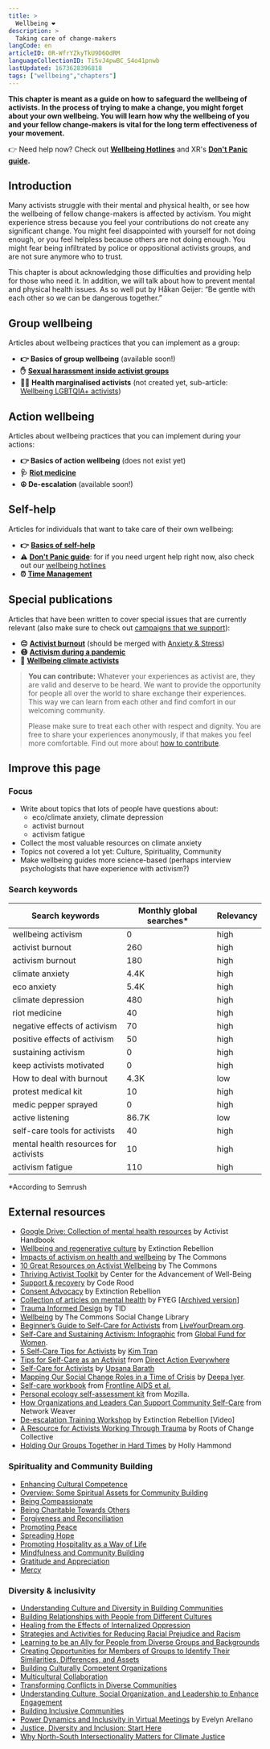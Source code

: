 ```yaml
---
title: >
  Wellbeing ❤️
description: >
  Taking care of change-makers
langCode: en
articleID: 0R-WfrYZkyTkU9D6OdRM
languageCollectionID: Ti5vJ4pwBC_S4o41pnwb
lastUpdated: 1673628396818
tags: ["wellbeing","chapters"]
---
```


**This chapter is meant as a guide on how to safeguard the wellbeing of activists. In the process of trying to make a change, you might forget about your own wellbeing. You will learn how why the wellbeing of you and your fellow change-makers is vital for the long term effectiveness of your movement.**

👉 Need help now? Check out [**Wellbeing Hotlines**](hotlines) and XR's [**Don't Panic guide**](https://docs.google.com/document/d/10UbkxVAUVBJt0xtS_uE78LXCV8QeFwvW76BB6T_ZSok/edit)**.**

## Introduction

Many activists struggle with their mental and physical health, or see how the wellbeing of fellow change-makers is affected by activism. You might experience stress because you feel your contributions do not create any significant change. You might feel disappointed with yourself for not doing enough, or you feel helpless because others are not doing enough. You might fear being infiltrated by police or oppositional activists groups, and are not sure anymore who to trust.

This chapter is about acknowledging those difficulties and providing help for those who need it. In addition, we will talk about how to prevent mental and physical health issues. As so well put by Håkan Geijer: “Be gentle with each other so we can be dangerous together.”

## **Group wellbeing**

Articles about wellbeing practices that you can implement as a group:

-   **👉 Basics of group wellbeing** (available soon!)
-   **✋** [**Sexual harassment inside activist groups**](/wellbeing/sexual_harassement)
-   🏳️‍🌈 **Health marginalised activists** (not created yet, sub-article: [Wellbeing LGBTQIA+ activists](/wellbeing/lgbtqia_inclusion))

## **Action wellbeing**

Articles about wellbeing practices that you can implement during your actions:

-   **👉 Basics of action wellbeing** (does not exist yet)
-   **🩺** [**Riot medicine**](riot-medicine)
-   **☮️ De-escalation** (available soon!)

## **Self-help**

Articles for individuals that want to take care of their own wellbeing:

-   **👉** [**Basics of self-help**](/wellbeing/self-care)
-   ⚠️ [**Don't Panic guide**](https://docs.google.com/document/d/10UbkxVAUVBJt0xtS_uE78LXCV8QeFwvW76BB6T_ZSok/edit): for if you need urgent help right now, also check out our [wellbeing hotlines](hotlines)
-   **⏰** [**Time Management**](/wellbeing/time-management)

## **Special publications**

Articles that have been written to cover special issues that are currently relevant (also make sure to check out [campaigns that we support](/campaigns)):

-   **😔** [**Activist burnout**](/wellbeing/burnout) (should be merged with [Anxiety & Stress](anxiety-stress))
-   **😷** [**Activism during a pandemic**](pandemic)
-   **💚** [**Wellbeing climate activists**](climate)

> **You can contribute:** Whatever your experiences as activist are, they are valid and deserve to be heard. We want to provide the opportunity for people all over the world to share exchange their experiences. This way we can learn from each other and find comfort in our welcoming community.
> 
> Please make sure to treat each other with respect and dignity. You are free to share your experiences anonymously, if that makes you feel more comfortable. Find out more about [how to contribute](/join).

<div></div>

## Improve this page

### Focus

-   Write about topics that lots of people have questions about:
    -   eco/climate anxiety, climate depression
    -   activist burnout
    -   activism fatigue
-   Collect the most valuable resources on climate anxiety
-   Topics not covered a lot yet: Culture, Spirituality, Community
-   Make wellbeing guides more science-based (perhaps interview psychologists that have experience with activism?)

### Search keywords

<div><table><thead><tr><th>Search keywords</th><th>Monthly global searches*</th><th>Relevancy</th></tr></thead><tbody><tr><td>wellbeing activism</td><td>0</td><td>high</td></tr><tr><td>activist burnout</td><td>260</td><td>high</td></tr><tr><td>activism burnout</td><td>180</td><td>high</td></tr><tr><td>climate anxiety</td><td>4.4K</td><td>high</td></tr><tr><td>eco anxiety</td><td>5.4K</td><td>high</td></tr><tr><td>climate depression</td><td>480</td><td>high</td></tr><tr><td>riot medicine</td><td>40</td><td>high</td></tr><tr><td>negative effects of activism</td><td>70</td><td>high</td></tr><tr><td>positive effects of activism</td><td>50</td><td>high</td></tr><tr><td>sustaining activism</td><td>0</td><td>high</td></tr><tr><td>keep activists motivated</td><td>0</td><td>high</td></tr><tr><td>How to deal with burnout</td><td>4.3K</td><td>low</td></tr><tr><td>protest medical kit</td><td>10</td><td>high</td></tr><tr><td>medic pepper sprayed</td><td>0</td><td>high</td></tr><tr><td>active listening</td><td>86.7K</td><td>low</td></tr><tr><td>self-care tools for activists</td><td>40</td><td>high</td></tr><tr><td>mental health resources for activists</td><td>10</td><td>high</td></tr><tr><td>activism fatigue</td><td>110</td><td>high</td></tr></tbody></table></div>

\*According to Semrush

## External resources

-   [Google Drive: Collection of mental health resources](https://drive.google.com/drive/folders/1BxPQXWazxzdY-NlKeO_7irA4TtsX_uJQ) by Activist Handbook
-   [Wellbeing and regenerative culture](https://rebellion.earth/act-now/resources/wellbeing/) by Extinction Rebellion
-   [Impacts of activism on health and wellbeing](https://commonslibrary.org/impacts-of-activism-on-health-and-wellbeing/) by The Commons
-   [10 Great Resources on Activist Wellbeing](https://commonslibrary.org/10-great-resources-on-activist-wellbeing/) by The Commons
-   [Thriving Activist Toolkit](https://wellbeing.gmu.edu/resources/thriving-activist) by Center for the Advancement of Well-Being
-   [Support & recovery](https://code-rood.org/en/support-recovery/) by Code Rood
-   [Consent Advocacy](https://rebellion.earth/act-now/resources/wellbeing/consent-advocacy/) by Extinction Rebellion
-   [Collection of articles on mental health](https://drive.google.com/drive/u/0/folders/1SCkCZFH5-wIBKAWQe_77gH-LRBtB6vO2) by FYEG \[[Archived version](https://drive.google.com/drive/folders/1BxPQXWazxzdY-NlKeO_7irA4TtsX_uJQ?usp=sharing)\]
-   [Trauma Informed Design](https://traumainformeddesign.org/) by TID
-   [Wellbeing](https://commonslibrary.org/topic/wellbeing/) by The Commons Social Change Library
-   [Beginner’s Guide to Self-Care for Activists](https://yourdream.liveyourdream.org/2018/07/beginners-guide-to-self-care-for-activists-how-to-avoid-burnout/) from [LiveYourDream.org](https://www.liveyourdream.org/).
-   [Self-Care and Sustaining Activism: Infographic](https://www.globalfundforwomen.org/self-care-activism-infographic/) from [Global Fund for Women](https://www.globalfundforwomen.org/).
-   [5 Self-Care Tips for Activists](https://everydayfeminism.com/2016/04/self-care-for-woke-folks/) by [Kim Tran](https://twitter.com/but_im_kim_tran)
-   [Tips for Self-Care as an Activist](https://www.directactioneverywhere.com/theliberationist/2019/7/21/tips-for-self-care-as-an-activist) from [Direct Action Everywhere](https://www.directactioneverywhere.com/home)
-   [Self-Care for Activists](https://www.rookiemag.com/2017/01/self-care-for-activists/) by [Upsana Barath](https://twitter.com/upasnabarath?lang=en)
-   [Mapping Our Social Change Roles in a Time of Crisis](https://medium.com/@dviyer/mapping-our-social-change-roles-in-times-of-crisis-8bbe71a8ab01) by [Deepa Iyer](https://twitter.com/dviyer).
-   [Self-care workbook](https://frontlineaids.org/wp-content/uploads/old_site/self_care_workbook_(webready)_original.pdf?1532089391) from [Frontline AIDS et al.](https://twitter.com/frontlineaids)
-   [Personal ecology self-assessment kit](https://docs.google.com/document/d/1duOYQ6EbcDTH_CK6ux3BGRiVYptGTUMOtndZbbwulOY/edit#heading=h.mn38481ischw) from Mozilla.
-   [How Organizations and Leaders Can Support Community Self-Care](https://web.archive.org/web/20201217172343/https://networkweaver.com/how-organizations-and-leaders-can-support-community-self-care/) from Network Weaver
-   [De-escalation Training Workshop](https://www.youtube.com/watch?v=8K_m40F02pU) by Extinction Rebellion \[Video\]
-   [A Resource for Activists Working Through Trauma](https://commonslibrary.org/a-resource-for-activists-working-through-trauma/) by Roots of Change Collective
-   [Holding Our Groups Together in Hard Times](https://commonslibrary.org/holding-our-groups-together-in-hard-times/) by Holly Hammond

### Spirituality and Community Building

-   [Enhancing Cultural Competence](https://ctb.ku.edu/en/enhancing-cultural-competence)
-   [Overview: Some Spiritual Assets for Community Building](https://ctb.ku.edu/en/node/4748)
-   [Being Compassionate](https://ctb.ku.edu/en/node/4769)
-   [Being Charitable Towards Others](https://ctb.ku.edu/en/node/4785)
-   [Forgiveness and Reconciliation](https://ctb.ku.edu/en/node/4819)
-   [Promoting Peace](https://ctb.ku.edu/en/node/4844)
-   [Spreading Hope](https://ctb.ku.edu/en/node/4893)
-   [Promoting Hospitality as a Way of Life](https://ctb.ku.edu/en/node/4900)
-   [Mindfulness and Community Building](https://ctb.ku.edu/en/node/5570)
-   [Gratitude and Appreciation](https://ctb.ku.edu/en/node/5922)
-   [Mercy](https://ctb.ku.edu/en/node/5941)

### Diversity & inclusivity

-   [Understanding Culture and Diversity in Building Communities](https://ctb.ku.edu/en/community-tool-box-toc/cultural-competence-spirituality-and-arts-and-community-building/chapter-27-0)
-   [Building Relationships with People from Different Cultures](https://ctb.ku.edu/en/community-tool-box-toc/cultural-competence-spirituality-and-arts-and-community-building/chapter-27-4)
-   [Healing from the Effects of Internalized Oppression](https://ctb.ku.edu/en/community-tool-box-toc/cultural-competence-spirituality-and-arts-and-community-building/chapter-27-8)
-   [Strategies and Activities for Reducing Racial Prejudice and Racism](https://ctb.ku.edu/en/community-tool-box-toc/cultural-competence-spirituality-and-arts-and-community-building/chapter-2-13)
-   [Learning to be an Ally for People from Diverse Groups and Backgrounds](https://ctb.ku.edu/en/community-tool-box-toc/cultural-competence-spirituality-and-arts-and-community-building/chapter-2-17)
-   [Creating Opportunities for Members of Groups to Identify Their Similarities, Differences, and Assets](https://ctb.ku.edu/en/community-tool-box-toc/cultural-competence-spirituality-and-arts-and-community-building/chapter-2-21)
-   [Building Culturally Competent Organizations](https://ctb.ku.edu/en/community-tool-box-toc/cultural-competence-spirituality-and-arts-and-community-building/chapter-2-25)
-   [Multicultural Collaboration](https://ctb.ku.edu/en/community-tool-box-toc/cultural-competence-spirituality-and-arts-and-community-building/chapter-2-29)
-   [Transforming Conflicts in Diverse Communities](https://ctb.ku.edu/en/community-tool-box-toc/cultural-competence-spirituality-and-arts-and-community-building/chapter-2-33)
-   [Understanding Culture, Social Organization, and Leadership to Enhance Engagement](https://ctb.ku.edu/en/community-tool-box-toc/cultural-competence-spirituality-and-arts-and-community-building/chapter-2-37)
-   [Building Inclusive Communities](https://ctb.ku.edu/en/community-tool-box-toc/cultural-competence-spirituality-and-arts-and-community-building/chapter-2-41)
-   [Power Dynamics and Inclusivity in Virtual Meetings](https://commonslibrary.org/power-dynamics-and-inclusion-in-virtual-meetings/) by Evelyn Arellano
-   [Justice, Diversity and Inclusion: Start Here](https://commonslibrary.org/topic/diversity-inclusion/)
-   [Why North-South Intersectionality Matters for Climate Justice](https://commonslibrary.org/why-north-south-intersectionality-matters-in-climate-justice/)